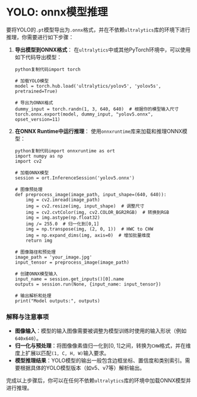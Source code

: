 # YOLO: onnx模型推理

要将YOLO的`.pt`模型导出为`.onnx`格式，并在不依赖`ultralytics`库的环境下进行推理，你需要进行如下步骤：

1. **导出模型到ONNX格式**： 在`ultralytics`中或其他PyTorch环境中，可以使用如下代码导出模型：

   ```
   python复制代码import torch
   
   # 加载YOLO模型
   model = torch.hub.load('ultralytics/yolov5', 'yolov5s', pretrained=True)
   
   # 导出为ONNX格式
   dummy_input = torch.randn(1, 3, 640, 640)  # 根据你的模型输入尺寸
   torch.onnx.export(model, dummy_input, "yolov5.onnx", opset_version=11)
   ```

2. **在ONNX Runtime中运行推理**： 使用`onnxruntime`库来加载和推理ONNX模型：

   ```
   python复制代码import onnxruntime as ort
   import numpy as np
   import cv2
   
   # 加载ONNX模型
   session = ort.InferenceSession('yolov5.onnx')
   
   # 图像预处理
   def preprocess_image(image_path, input_shape=(640, 640)):
       img = cv2.imread(image_path)
       img = cv2.resize(img, input_shape)  # 调整尺寸
       img = cv2.cvtColor(img, cv2.COLOR_BGR2RGB)  # 转换到RGB
       img = img.astype(np.float32)
       img /= 255.0  # 归一化到[0,1]
       img = np.transpose(img, (2, 0, 1))  # HWC to CHW
       img = np.expand_dims(img, axis=0)  # 增加批量维度
       return img
   
   # 图像路径和预处理
   image_path = 'your_image.jpg'
   input_tensor = preprocess_image(image_path)
   
   # 创建ONNX模型输入
   input_name = session.get_inputs()[0].name
   outputs = session.run(None, {input_name: input_tensor})
   
   # 输出解析和处理
   print("Model outputs:", outputs)
   ```

### 解释与注意事项

- **图像输入**：模型的输入图像需要被调整为模型训练时使用的输入形状（例如`640x640`）。
- **归一化与预处理**：将图像像素值归一化到[0, 1]之间，转换为`CHW`格式，并在维度上扩展以匹配`(1, C, H, W)`输入要求。
- **模型推理结果**：YOLO模型的输出一般包含边框坐标、置信度和类别索引。需要根据具体的YOLO模型版本（如v5、v7等）解析输出。

完成以上步骤后，你可以在任何不依赖`ultralytics`库的环境中加载ONNX模型并进行推理。